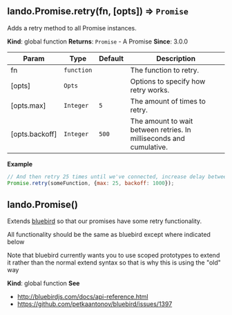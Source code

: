<a name="lando.Promise.retry"></a>

## lando.Promise.retry(fn, [opts]) ⇒ <code>Promise</code>
Adds a retry method to all Promise instances.

**Kind**: global function
**Returns**: <code>Promise</code> - A Promise
**Since**: 3.0.0

| Param | Type | Default | Description |
| --- | --- | --- | --- |
| fn | <code>function</code> |  | The function to retry. |
| [opts] | <code>Opts</code> |  | Options to specify how retry works. |
| [opts.max] | <code>Integer</code> | <code>5</code> | The amount of times to retry. |
| [opts.backoff] | <code>Integer</code> | <code>500</code> | The amount to wait between retries. In milliseconds and cumulative. |

**Example**
```js
// And then retry 25 times until we've connected, increase delay between retries by 1 second
Promise.retry(someFunction, {max: 25, backoff: 1000});
```
<a name="lando.Promise"></a>

## lando.Promise()
Extends [bluebird](http://bluebirdjs.com/docs/api-reference.html)
so that our promises have some retry functionality.

All functionality should be the same as bluebird except where indicated
below

Note that bluebird currently wants you to use scoped prototypes to extend
it rather than the normal extend syntax so that is why this is using the "old"
way

**Kind**: global function
**See**

- http://bluebirdjs.com/docs/api-reference.html
- https://github.com/petkaantonov/bluebird/issues/1397

